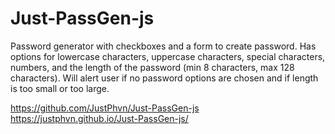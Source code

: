 # Just-PassGen-js

Password generator with checkboxes and a form to create password. Has options for lowercase characters, uppercase characters, special characters, numbers, and the length of the password (min 8 characters, max 128 characters). Will alert user if no password options are chosen and if length is too small or too large.

https://github.com/JustPhvn/Just-PassGen-js
https://justphvn.github.io/Just-PassGen-js/
